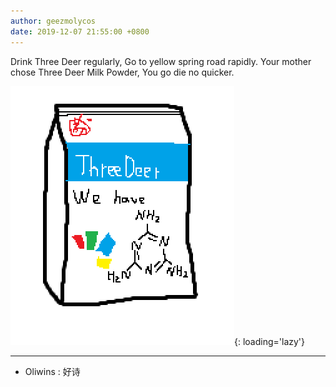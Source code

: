 ```yaml
---
author: geezmolycos
date: 2019-12-07 21:55:00 +0800
---
```


Drink Three Deer regularly, Go to yellow spring road rapidly. Your mother chose Three Deer Milk Powder, You go die no quicker.

![](/assets/images/qq-zone/2019-12-07.png){: loading='lazy'}

---

- Oliwins : 好诗
